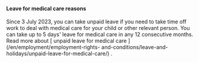 ####  Leave for medical care reasons

Since 3 July 2023, you can take unpaid leave if you need to take time off work
to deal with medical care for your child or other relevant person. You can
take up to 5 days' leave for medical care in any 12 consecutive months. Read
more about [ unpaid leave for medical care ](/en/employment/employment-rights-
and-conditions/leave-and-holidays/unpaid-leave-for-medical-care/) .
